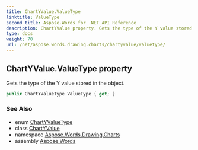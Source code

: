 ```yaml
---
title: ChartYValue.ValueType
linktitle: ValueType
second_title: Aspose.Words for .NET API Reference
description: ChartYValue property. Gets the type of the Y value stored in the object in C#.
type: docs
weight: 70
url: /net/aspose.words.drawing.charts/chartyvalue/valuetype/
---
```

## ChartYValue.ValueType property

Gets the type of the Y value stored in the object.

```csharp
public ChartYValueType ValueType { get; }
```

### See Also

* enum [ChartYValueType](../../chartyvaluetype/)
* class [ChartYValue](../)
* namespace [Aspose.Words.Drawing.Charts](../../chartyvalue/)
* assembly [Aspose.Words](../../../)
